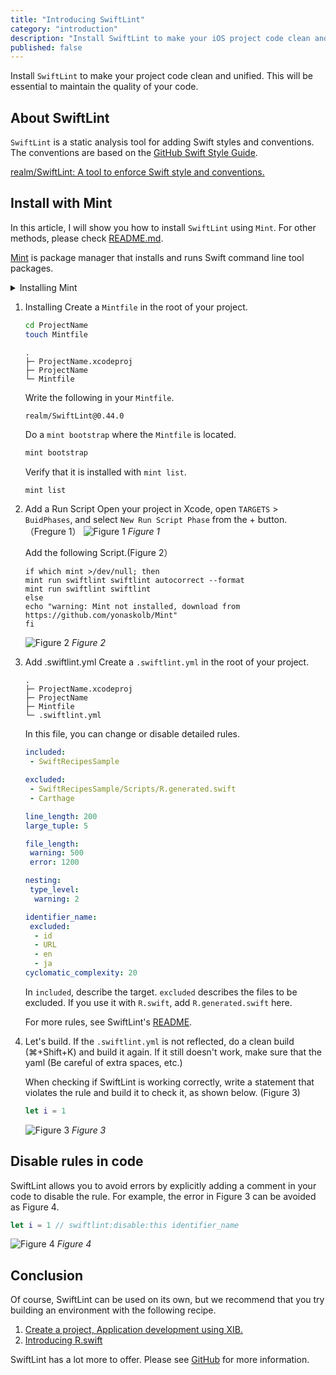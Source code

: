```yaml
---
title: "Introducing SwiftLint"
category: "introduction"
description: "Install SwiftLint to make your iOS project code clean and unified. This will be essential to maintain the quality of your code."
published: false
---
```


Install `SwiftLint` to make your project code clean and unified. This will be essential to maintain the quality of your code.

## About SwiftLint

`SwiftLint` is a static analysis tool for adding Swift styles and conventions. The conventions are based on the [GitHub Swift Style Guide](https://github.com/github/swift-style-guide).

[realm/SwiftLint: A tool to enforce Swift style and conventions.](https://github.com/realm/SwiftLint)

## Install with Mint

In this article, I will show you how to install `SwiftLint` using `Mint`. For other methods, please check [README.md](https://github.com/realm/SwiftLint#installation).

[Mint](https://github.com/yonaskolb/Mint) is package manager that installs and runs Swift command line tool packages.

<details><summary>Installing Mint</summary>

```bash
// Install Mint
$ brew install mint
// Check Version
$ mint version
```
</details>

1. Installing
    Create a `Mintfile` in the root of your project.
    ```bash
    cd ProjectName
    touch Mintfile
    ```

    ```
    .
    ├─ ProjectName.xcodeproj
    ├─ ProjectName
    └─ Mintfile
    ```

    Write the following in your `Mintfile`.

    ```
    realm/SwiftLint@0.44.0
    ```

    Do a `mint bootstrap` where the `Mintfile` is located.

    ```bash
    mint bootstrap
    ```

    Verify that it is installed with `mint list`.
    ```bash
    mint list
    ```

2. Add a Run Script
    Open your project in Xcode, open `TARGETS` > `BuidPhases`, and select `New Run Script Phase` from the + button.（Fregure 1）
    ![Figure 1](/assets/swiftlint/images/figure1.png)
    *Figure 1*

    Add the following Script.(Figure 2）
    ```shell
    if which mint >/dev/null; then
    mint run swiftlint swiftlint autocorrect --format
    mint run swiftlint swiftlint
    else
    echo "warning: Mint not installed, download from https://github.com/yonaskolb/Mint"
    fi
    ```

    ![Figure 2](/assets/swiftlint/images/figure2.png)
    *Figure 2*

3. Add .swiftlint.yml
   Create a `.swiftlint.yml` in the root of your project.
    ```
    .
    ├─ ProjectName.xcodeproj
    ├─ ProjectName
    ├─ Mintfile
    └─ .swiftlint.yml
    ```
    
    In this file, you can change or disable detailed rules.

    ```yaml
    included:
     - SwiftRecipesSample

    excluded:
     - SwiftRecipesSample/Scripts/R.generated.swift
     - Carthage

    line_length: 200
    large_tuple: 5

    file_length:
     warning: 500
     error: 1200

    nesting:
     type_level:
      warning: 2

    identifier_name:
     excluded:
      - id
      - URL
      - en
      - ja
    cyclomatic_complexity: 20
    ```

    In `included`, describe the target.
    `excluded` describes the files to be excluded. If you use it with `R.swift`, add `R.generated.swift` here.

    For more rules, see SwiftLint's [README](https://github.com/realm/SwiftLint#configuration).

4. Let's build.
   If the `.swiftlint.yml` is not reflected, do a clean build (⌘+Shift+K) and build it again. If it still doesn't work, make sure that the yaml (Be careful of extra spaces, etc.)

   When checking if SwiftLint is working correctly, write a statement that violates the rule and build it to check it, as shown below. (Figure 3)

    ```swift
    let i = 1
    ```

    ![Figure 3](/assets/swiftlint/images/figure3.png)
    *Figure 3*

## Disable rules in code

SwiftLint allows you to avoid errors by explicitly adding a comment in your code to disable the rule.
For example, the error in Figure 3 can be avoided as Figure 4.

```swift
let i = 1 // swiftlint:disable:this identifier_name
```
![Figure 4](/assets/swiftlint/images/figure4.png)
*Figure 4*

## Conclusion

Of course, SwiftLint can be used on its own, but we recommend that you try building an environment with the following recipe.

1. [Create a project, Application development using XIB.](https://swift-recipes.doshcook.com/recipes/create-project)
2. [Introducing R.swift](https://swift-recipes.doshcook.com/recipes/rswift)

SwiftLint has a lot more to offer. Please see [GitHub](https://github.com/realm/SwiftLint) for more information.